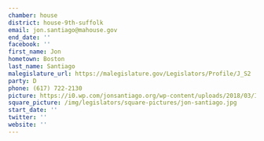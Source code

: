 ```yaml
---
chamber: house
district: house-9th-suffolk
email: jon.santiago@mahouse.gov
end_date: ''
facebook: ''
first_name: Jon
hometown: Boston
last_name: Santiago
malegislature_url: https://malegislature.gov/Legislators/Profile/J_S2
party: D
phone: (617) 722-2130
picture: https://i0.wp.com/jonsantiago.org/wp-content/uploads/2018/03/IMG_7290-1.jpg?w=1092&ssl=1
square_picture: /img/legislators/square-pictures/jon-santiago.jpg
start_date: ''
twitter: ''
website: ''
---
```

